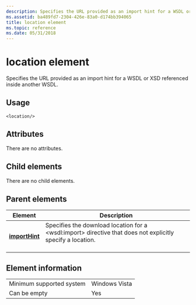 ```yaml
---
description: Specifies the URL provided as an import hint for a WSDL or XSD referenced inside another WSDL.
ms.assetid: ba489fd7-2304-426e-83a0-d174bb394065
title: location element
ms.topic: reference
ms.date: 05/31/2018
---
```


# location element

Specifies the URL provided as an import hint for a WSDL or XSD referenced inside another WSDL.

## Usage

``` syntax
<location/>
```

## Attributes

There are no attributes.

## Child elements

There are no child elements.

## Parent elements



| Element                                     | Description                                                                                                                             |
|---------------------------------------------|-----------------------------------------------------------------------------------------------------------------------------------------|
| [**importHint**](importhint.md)<br/> | Specifies the download location for a \<wsdl:import> directive that does not explicitly specify a location.<br/> <br/> |



## Element information



|                                     |               |
|-------------------------------------|---------------|
| Minimum supported system<br/> | Windows Vista |
| Can be empty                        | Yes           |



 

 




